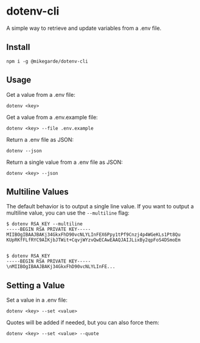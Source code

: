 # dotenv-cli

A simple way to retrieve and update variables from a .env file.

## Install

```shell
npm i -g @mikegarde/dotenv-cli
```

## Usage

Get a value from a .env file:

```shell
dotenv <key>
```

Get a value from a .env.example file:

```shell
dotenv <key> --file .env.example
```

Return a .env file as JSON:

```shell
dotenv --json
```

Return a single value from a .env file as JSON:

```shell
dotenv <key> --json
```

## Multiline Values

The default behavior is to output a single line value. If you want to output a multiline value, 
you can use the `--multiline` flag:

```shell
$ dotenv RSA_KEY --multiline
-----BEGIN RSA PRIVATE KEY-----
MIIBOgIBAAJBAKj34GkxFhD90vcNLYLInFEX6Ppy1tPf9Cnzj4p4WGeKLs1Pt8Qu
KUpRKfFLfRYC9AIKjbJTWit+CqvjWYzvQwECAwEAAQJAIJLixBy2qpFoS4DSmoEm


$ dotenv RSA_KEY
-----BEGIN RSA PRIVATE KEY-----\nMIIBOgIBAAJBAKj34GkxFhD90vcNLYLInFE...
```

## Setting a Value

Set a value in a .env file:

```shell
dotenv <key> --set <value>
```

Quotes will be added if needed, but you can also force them:

```shell
dotenv <key> --set <value> --quote
```
